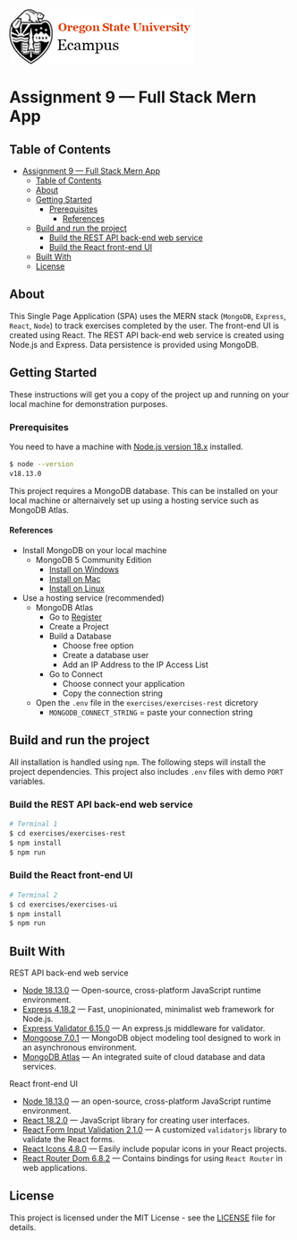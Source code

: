 <picture>
  <source
    srcset=".github/osu-ecampus-dark.png"
    media="(prefers-color-scheme: dark)"
  />
  <source
    srcset=".github/osu-ecampus-light.png"
    media="(prefers-color-scheme: light), (prefers-color-scheme: no-preference)"
  />
  <img src=".github/osu-ecampus-light.png" alt="Oregon State University Ecampus Logo." />
</picture>

# Assignment 9 — Full Stack Mern App

## Table of Contents
- [Assignment 9 — Full Stack Mern App](#assignment-9--full-stack-mern-app)
  - [Table of Contents](#table-of-contents)
  - [About](#about)
  - [Getting Started](#getting-started)
    - [Prerequisites](#prerequisites)
      - [References](#references)
  - [Build and run the project](#build-and-run-the-project)
    - [Build the REST API back-end web service](#build-the-rest-api-back-end-web-service)
    - [Build the React front-end UI](#build-the-react-front-end-ui)
  - [Built With](#built-with)
  - [License](#license)

## About
This Single Page Application (SPA) uses the MERN stack (`MongoDB`, `Express`, `React`, `Node`) to track exercises completed by the user. The front-end UI is created using React.  The REST API back-end web service is created using Node.js and Express. Data persistence is provided using MongoDB.

## Getting Started
These instructions will get you a copy of the project up and running on your local machine for demonstration purposes.

### Prerequisites
You need to have a machine with [Node.js version 18.x](https://nodejs.org/en/download/) installed.
```bash
$ node --version
v18.13.0
```
This project requires a MongoDB database. This can be installed on your local machine or alternaively set up using a hosting service such as MongoDB Atlas.

#### References
* Install MongoDB on your local machine
  * MongoDB 5 Community Edition
    * [Install on Windows](https://www.mongodb.com/docs/manual/tutorial/install-mongodb-on-windows/#install-mongodb-community-edition)
    * [Install on Mac](https://www.mongodb.com/docs/manual/tutorial/install-mongodb-on-os-x/)
    * [Install on Linux](https://www.mongodb.com/docs/manual/administration/install-on-linux/)
* Use a hosting service (recommended)
  * MongoDB Atlas
    * Go to [Register](https://account.mongodb.com/account/register)
    * Create a Project
    * Build a Database
      * Choose free option
      * Create a database user
      * Add an IP Address to the IP Access List
    * Go to Connect
      * Choose connect your application
      * Copy the connection string
  * Open the `.env` file in the `exercises/exercises-rest` dicretory
    * `MONGODB_CONNECT_STRING` = paste your connection string

## Build and run the project
All installation is handled using `npm`. The following steps will install the project dependencies. This project also includes `.env` files with demo `PORT` variables.

### Build the REST API back-end web service
```sh
# Terminal 1
$ cd exercises/exercises-rest
$ npm install
$ npm run
```

### Build the React front-end UI
```sh
# Terminal 2
$ cd exercises/exercises-ui
$ npm install
$ npm run
```

## Built With
REST API back-end web service
* [Node 18.13.0](https://nodejs.org/en/download/) — Open-source, cross-platform JavaScript runtime environment.
* [Express 4.18.2](https://www.npmjs.com/package/express) — Fast, unopinionated, minimalist web framework for Node.js.
* [Express Validator 6.15.0](https://www.npmjs.com/package/express-validator) — An express.js middleware for validator.
* [Mongoose 7.0.1](https://www.npmjs.com/package/mongoose) — MongoDB object modeling tool designed to work in an asynchronous environment.
* [MongoDB Atlas](https://www.mongodb.com/atlas) — An integrated suite of cloud database and data services.

React front-end UI
* [Node 18.13.0](https://nodejs.org/en/download/) — an open-source, cross-platform JavaScript runtime environment.
* [React 18.2.0](https://www.npmjs.com/package/react) — JavaScript library for creating user interfaces.
* [React Form Input Validation 2.1.0](https://www.npmjs.com/package/react-form-input-validation) — A customized `validatorjs` library to validate the React forms.
* [React Icons 4.8.0](https://www.npmjs.com/package/react-icons) — Easily include popular icons in your React projects.
* [React Router Dom 6.8.2](https://www.npmjs.com/package/react-router-dom/v/6.8.2) — Contains bindings for using `React Router` in web applications.

## License
This project is licensed under the MIT License - see the [LICENSE](LICENSE) file for details.